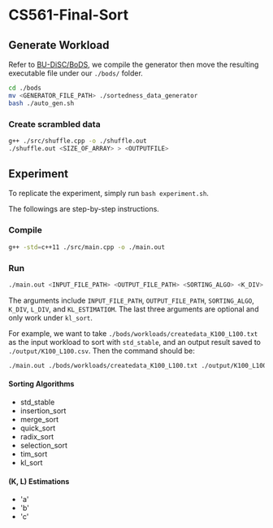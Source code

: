 # CS561-Final-Sort

## Generate Workload

<!-- TODO: Add instructions to use BoDS -->
Refer to [BU-DiSC/BoDS](https://github.com/BU-DiSC/bods), we compile the generator then move the resulting executable file under our `./bods/` folder.

```sh
cd ./bods
mv <GENERATOR_FILE_PATH> ./sortedness_data_generator
bash ./auto_gen.sh
```

### Create scrambled data

```sh
g++ ./src/shuffle.cpp -o ./shuffle.out
./shuffle.out <SIZE_OF_ARRAY> > <OUTPUTFILE> 
```

## Experiment

To replicate the experiment, simply run `bash experiment.sh`.

The followings are step-by-step instructions.

### Compile

```sh
g++ -std=c++11 ./src/main.cpp -o ./main.out
```

### Run

```sh
./main.out <INPUT_FILE_PATH> <OUTPUT_FILE_PATH> <SORTING_ALGO> <K_DIV> <L_DIV> <KL_ESTIMATIOM>
```

The arguments include `INPUT_FILE_PATH`, `OUTPUT_FILE_PATH`, `SORTING_ALGO`, `K_DIV`, `L_DIV`, and `KL_ESTIMATIOM`. The last three arguments are optional and only work under `kl_sort`.

For example, we want to take `./bods/workloads/createdata_K100_L100.txt` as the input workload to sort with `std_stable`, and an output result saved to `./output/K100_L100.csv`. Then the command should be:

```sh
./main.out ./bods/workloads/createdata_K100_L100.txt ./output/K100_L100.csv std_stable
```

#### Sorting Algorithms

- std_stable
- insertion_sort
- merge_sort
- quick_sort
- radix_sort
- selection_sort
- tim_sort
- kl_sort
<!-- - [ ] Heap Sort -->
<!-- - [ ] K Sort -->
<!-- - [ ] KL-addaptive Sort -->
<!-- - [ ] Hybrid Sort -->

#### (K, L) Estimations

- 'a' <!-- TODO: Explaination -->
- 'b' <!-- TODO: Explaination -->
- 'c' <!-- TODO: Explaination -->
